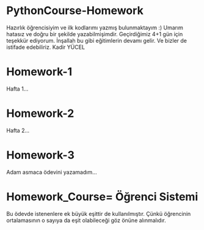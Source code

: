 # PythonCourse-Homework
Hazırlık öğrencisiyim ve ilk kodlarımı yazmış bulunmaktayım :) Umarım hatasız ve doğru bir şekilde yazabilmişimdir. Geçirdiğimiz 4+1 gün için teşekkür ediyorum. İnşallah bu 
gibi eğitimlerin devamı gelir. Ve bizler de istifade edebiliriz.
Kadir YÜCEL

# Homework-1
Hafta 1...

# Homework-2
Hafta 2...

#  Homework-3
Adam asmaca ödevini yazamadım...

# Homework_Course= Öğrenci Sistemi
Bu ödevde istenenlere ek büyük eşittir de kullanılmıştır. Çünkü öğrencinin ortalamasının o sayıya da eşit olabileceği göz önüne alınmalıdır.

